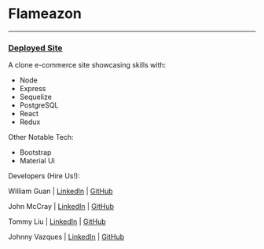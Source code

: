 # Flameazon
---

### [Deployed Site](https://www.flameazon.com/)

A clone e-commerce site showcasing skills with:
* Node 
* Express 
* Sequelize 
* PostgreSQL 
* React 
* Redux 

Other Notable Tech:
* Bootstrap
* Material Ui

Developers (Hire Us!):

William Guan | [LinkedIn](https://www.linkedin.com/in/william-guan/) | [GitHub](https://github.com/williamg1750)

John McCray | [LinkedIn](https://www.linkedin.com/in/johnrmccray/) | [GitHub](https://github.com/mccrayjr)

Tommy Liu | [LinkedIn](https://www.linkedin.com/in/tommyliu625/) | [GitHub](https://github.com/tommyliu625)

Johnny Vazques | [LinkedIn](https://www.linkedin.com/in/johnny-vazquez/) | [GitHub](https://github.com/johnnyvcoding)

